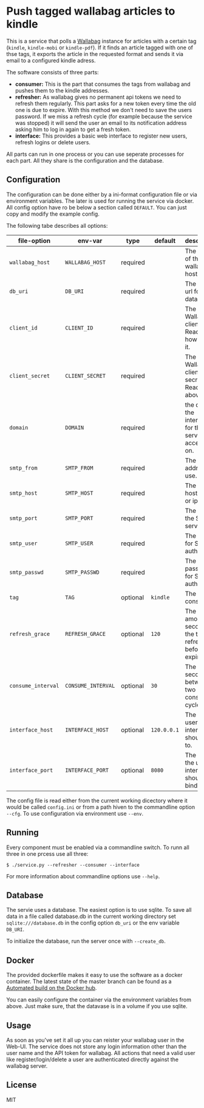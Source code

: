 # Push tagged wallabag articles to kindle


This is a service that polls a [Wallabag](https://wallabag.org/en)
instance for articles with a certain tag (`kindle`, `kindle-mobi` or
`kindle-pdf`). If it finds an article tagged with one of thse tags, it
exports the article in the requested format and sends it via email to a
configured kindle adress.

The software consists of three parts:

* **consumer:** This is the part that consumes the tags from wallabag
  and pushes them to the kindle addresses.
* **refresher:** As wallabag gives no permanent api tokens we need to
  refresh them regularly. This part asks for a new token every time the
  old one is due to expire. With this method we don't need to save the
  users password. If we miss a refresh cycle (for example because the
  service was stopped) it will send the user an email to its notification
  address asking him to log in again to get a fresh token.
* **interface:** This provides a basic web interface to register new
  users, refresh logins or delete users.

All parts can run in one process or you can use seperate processes for
each part. All they share is the configuration and the database.

## Configuration

The configuration can be done either by a ini-format configuration file
or via environment variables. The later is used for running the service
via docker. All config option have ro be below a section called `DEFAULT`.
You can just copy and modify the example config.

The following tabe describes all options:

| file-option       | env-var            | type     | default    | description |
|-------------------|--------------------|----------|------------|----------|
|`wallabag_host`    | `WALLABAG_HOST`    | required |            | The http url of the wallabag host. |
|`db_uri`           | `DB_URI`           | required |            | The dbapi url for the database. |
|`client_id`        | `CLIENT_ID`        | required |            | The Wallabag client id. Read [here](https://doc.wallabag.org/en/developer/api/oauth.html) how to get it.  |
|`client_secret`    | `CLIENT_SECRET`    | required |            | The Wallabag client secret. Read above. |
|`domain`           | `DOMAIN`           | required |            | the domain the interface for the service is accessible on. |
|`smtp_from`        | `SMTP_FROM`        | required |            | The from-address to use. |
|`smtp_host`        | `SMTP_HOST`        | required |            | The SMTP hostname or ip. |
|`smtp_port`        | `SMTP_PORT`        | required |            | The Port of the SMTP server. |
|`smtp_user`        | `SMTP_USER`        | required |            | The user for SMTP auth. |
|`smtp_passwd`      | `SMTP_PASSWD`      | required |            | The password for SMTP auth. |
|`tag`              | `TAG`              | optional | `kindle`   | The tag to consume. |
|`refresh_grace`    | `REFRESH_GRACE`    | optional | `120`      | The amount of seconds the token is refreshed before expiring. |
|`consume_interval` | `CONSUME_INTERVAL` | optional | `30`       | The time in seconds between two consume cycles. |
|`interface_host`   | `INTERFACE_HOST`   | optional | `120.0.0.1`| The IP the user interface should bind to.  |
|`interface_port`   | `INTERFACE_PORT`   | optional | `8080`     | The port the user interface should bind. |

The config file is read either from the current working dicectory where it
would be called `config.ini` or from a path hiven to the commandline option
`--cfg`. To use configuration via environment use `--env`.


## Running

Every component must be enabled via a commandline switch. To runn all three
in one prcess use all three:
```
$ ./service.py --refresher --consumer --interface
```

For more information about commandline options use `--help`.


## Database

The servie uses a database. The easiest option is to use sqlite. To save
all data in a file called database.db in the current working directory set
`sqlite:///database.db` in the config option `db_uri` or the env variable
`DB_URI`.

To initialize the database, run the server once with `--create_db`.


## Docker

The provided dockerfile makes it easy to use the software as a docker
container. The latest state of the master branch can be found as a 
[Automated build on the Docker hub](https://hub.docker.com/r/janlo/wallabag-kindle-consumer).

You can easily configure the container via the environment variables from
above. Just make sure, that the datavase is in a volume if you use sqlite.


## Usage

As soon as you've set it all up you can reister your wallabag user in the
Web-UI. The service does not store any login information other than the
user name and the API token for wallabag. All actions that need a valid
user like register/login/delete a user are authenticated directly against
the wallabag server.

## License

MIT
